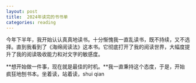 ```yaml
---
layout: post
title:  2024年读完的书书单
categories: reading
---
```


今年下半年，我开始认认真真地读书。十分惭愧我一直乱读书，既不持续，又不选择。直到我看到了《海绵阅读法》这本书。它彻底打开了我的阅读世界，大幅度提升了我的阅读吸收能力和对文字的敏感度。

**想开始做一件事，现在就是最佳的时机。**我一直秉持这个态度，于是，开始疯狂地刨书本。坐着读，站着读，shui qian
<!--stackedit_data:
eyJoaXN0b3J5IjpbLTIwMjIwNDY0MThdfQ==
-->